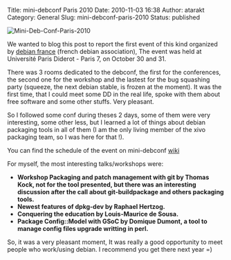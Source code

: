 Title: mini-debconf Paris 2010
Date: 2010-11-03 16:38
Author: atarakt
Category: General
Slug: mini-debconf-paris-2010
Status: published

![Mini-Deb-Conf-Paris-2010](/public/.mini-debconf-paris_m.jpg "Mini-Deb-Conf-Paris-2010, nov. 2010")

We wanted to blog this post to report the first event of this kind
organized by [debian france](france.debian.net) (french debian
association), The event was held at Université Paris Diderot - Paris 7,
on October 30 and 31.

There was 3 rooms dedicated to the debconf, the first for the
conferences, the second one for the workshop and the lastest for the bug
squashing party (squeeze, the next debian stable, is frozen at the
moment). It was the first time, that I could meet some DD in the real
life, spoke with them about free software and some other stuffs. Very
pleasant.

So I followed some conf during theses 2 days, some of them were very
interesting, some other less, but I learned a lot of things about debian
packaging tools in all of them (I am the only living member of the xivo
packaging team, so I was here for that !).

You can find the schedule of the event on mini-debconf
[wiki](http://wiki.debconf.org/wiki/Miniconf-Paris/2010#Schedule_of_the_event)

For myself, the most interesting talks/workshops were:

-   **Workshop Packaging and patch management with git by Thomas Kock,
    not for the tool presented, but there was an interesting discussion
    after the call about git-buildpackage and others packaging tools.**
-   **Newest features of dpkg-dev by Raphael Hertzog.**
-   **Conquering the education by Louis-Maurice de Sousa.**
-   **Package Config::Model with GSoC by Domique Dumont, a tool to
    manage config files upgrade writting in perl.**

So, it was a very pleasant moment, It was really a good opportunity to
meet people who work/using debian. I recommend you get there next year
=)

</p>

